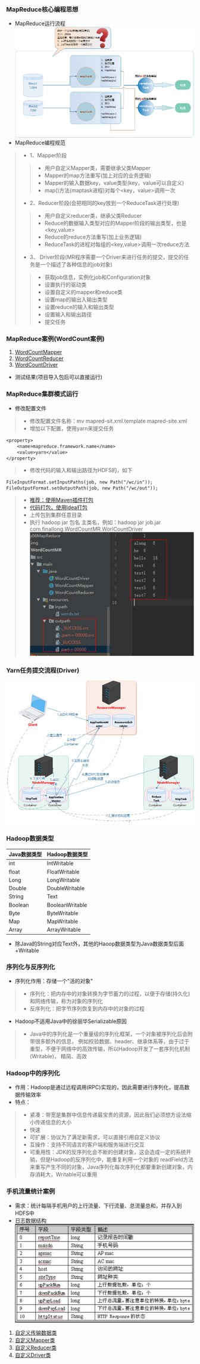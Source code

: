 ### MapReduce核心编程思想
+ MapReduce运行流程
![](img/MapReduce执行流程.png)
+ MapReduce编程规范
> + 1、Mapper阶段
> > + 用户自定义Mapper类，需要继承父类Mapper
> > + Mapper的map方法重写(加上对应的业务逻辑)
> > + Mapper的输入数据key，value类型(key，value可以自定义)
> > + map()方法(maptask进程)对每个<key，value>调用一次
> + 2、Reducer阶段(会把相同的key放到一个ReduceTask进行处理)
> > + 用户自定义reducer类，继承父类Reducer 
> > + Reduce的数据输入类型对应的Mapper阶段的输出类型，也是<key,value>
> > + Reduce的reduce方法重写(加上业务逻辑)
> > + ReduceTask的进程对每组的<key,value>调用一次reduce方法
> + 3、 Driver阶段(MR程序需要一个Driver来进行任务的提交，提交的任务是一个描述了各种信息的job对象)
> > + 获取job信息，实例化job和Configuration对象
> > + 设置执行的驱动类
> > + 设置自定义的mapper和reduce类
> > + 设置map的输出入输出类型
> > + 设置reduce的输入和输出类型
> > + 设置输入和输出路径
> > + 提交任务
### MapReduce案例(WordCount案例)
1. [WordCountMapper](MapReduce/src/main/java/WordCount/WordCountMapper.java)
2. [WordCountReducer](MapReduce/src/main/java/WordCount/WordCountReducer.java)
3. [WordCountDriver](MapReduce/src/main/java/WordCount/WordCountDriver.java)
+ 测试结果(项目导入包后可以直接运行)<br/>
### MapReduce集群模式运行
+ 修改配置文件
> + 修改配置文件名称：mv mapred-sit.xml.template mapred-site.xml
> + 增加以下配置，使用yarn来提交任务
```
<property>
    <name>mapreduce.framework.name</name>
    <value>yarn</value>
</property>
```
> + 修改代码的输入和输出路径为HDFS的，如下
```
FileInputFormat.setInputPaths(job, new Path("/wc/in"));
FileOutputFormat.setOutputPath(job, new Path("/wc/out"));
```
> + [推荐：使用Maven插件打包](https://blog.csdn.net/daiyutage/article/details/53739452)
> + [代码打包，使用Idea打包](https://blog.csdn.net/xuemengrui12/article/details/74984731)
> + 上传包到集群任意目录
> + 执行 hadoop jar 包名 主类名，例如：hadoop jar job.jar com.finallong.WordCountMR.WorlCountDriver
![](img/测试结果.png)
### Yarn任务提交流程(Driver)
![](img/Yarn任务提交流程.png)
### Hadoop数据类型
|Java数据类型|Hadoop数据类型|
| ----|----|
|int|IntWritable|
|float|FloatWritable|
|Long|LongWritable|
|Double|DoubleWritable|
|String|Text|
|Boolean|BooleanWritable|
|Byte|ByteWritable|
|Map|MapWritable|
|Array|ArrayWritable|
+ 除Java的String对应Text外，其他的Haoop数据类型为Java数据类型后面+Writable
### 序列化与反序列化
+ 序列化作用：存储一个"活的对象"
> + 序列化：把内存中的对象转换为字节蓄力的过程，以便于存储(持久化)和网络传输，称为对象的序列化
> + 反序列化：把字节序列恢复到内存中的对象的过程
+ Hadoop不适用Java中的徐丽华Serializable原因
> + Java中的序列化是一个重量级的序列化框架，一个对象被序列化后会附带很多额外的信息，
例如校验数据、header、继承体系等，由于过于重型，不便于网络中的高效传输，所以Hadoop开发了一套序列化机制(Writable)，
精简、高效
### Hadoop中的序列化
+ 作用：Hadoop是通过远程调用(RPC)实现的，因此需要进行序列化，提高数据传输效率
+ 特点：
> + 紧凑：带宽是集群中信息传递最宝贵的资源，因此我们必须想方设法缩小传递信息的大小
> + 快速
> + 可扩展：协议为了满足新需求，可以直接引用自定义协议
> + 互操作：支持不同语言的客户端和服务端进行交互
> + 可重用性：JDK的反序列化会不断的创建对象，这会造成一定的系统开销，但是Hadoop的反序列化中，能重复利用一个对象的
readField方法来重写产生不同的对象，Java序列化每次序列化都要重新创建对象，内存消耗大，Writable可以重用
### 手机流量统计案例
+ 需求：统计每隔手机用户的上行流量、下行流量、总流量总和，并存入到HDFS中
+ 日志数据结构
![](img/日志数据.png)
1. [自定义传输数据类](MapReduce/src/main/java/FlowCount/FlowBean.java)
2. [自定义Mapper类](MapReduce/src/main/java/FlowCount/FlowCountMapper.java)
2. [自定义Reducer类](MapReduce/src/main/java/FlowCount/FlowCountReducer.java)
2. [自定义Driver类](MapReduce/src/main/java/FlowCount/FlowCountDriver.java)
